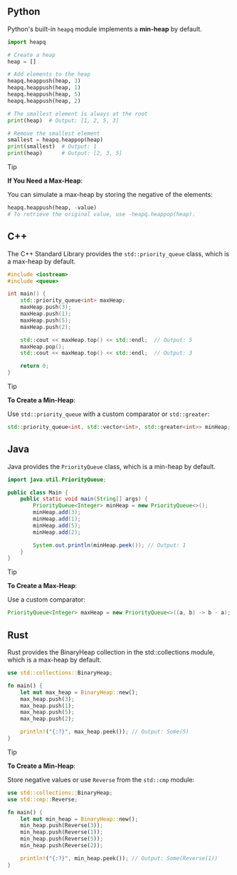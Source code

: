 ## Python

Python's built-in `heapq` module implements a **min-heap** by default.

```python
import heapq

# Create a heap
heap = []

# Add elements to the heap
heapq.heappush(heap, 3)
heapq.heappush(heap, 1)
heapq.heappush(heap, 5)
heapq.heappush(heap, 2)

# The smallest element is always at the root
print(heap)  # Output: [1, 2, 5, 3]

# Remove the smallest element
smallest = heapq.heappop(heap)
print(smallest)  # Output: 1
print(heap)      # Output: [2, 3, 5]
```

> [!TIP]
> **If You Need a Max-Heap**:
>
> You can simulate a max-heap by storing the negative of the elements:
> ```python
> heapq.heappush(heap, -value)
> # To retrieve the original value, use -heapq.heappop(heap).
> ```


## C++

The C++ Standard Library provides the `std::priority_queue` class, which is a max-heap by default.

```c++
#include <iostream>
#include <queue>

int main() {
    std::priority_queue<int> maxHeap;
    maxHeap.push(3);
    maxHeap.push(1);
    maxHeap.push(5);
    maxHeap.push(2);

    std::cout << maxHeap.top() << std::endl;  // Output: 5
    maxHeap.pop();
    std::cout << maxHeap.top() << std::endl;  // Output: 3

    return 0;
}

```
> [!TIP]
> **To Create a Min-Heap**:
>
> Use `std::priority_queue` with a custom comparator or `std::greater`:
> ```c++
> std::priority_queue<int, std::vector<int>, std::greater<int>> minHeap;
> ```

## Java

Java provides the `PriorityQueue` class, which is a min-heap by default.

```java
import java.util.PriorityQueue;

public class Main {
    public static void main(String[] args) {
        PriorityQueue<Integer> minHeap = new PriorityQueue<>();
        minHeap.add(3);
        minHeap.add(1);
        minHeap.add(5);
        minHeap.add(2);

        System.out.println(minHeap.peek()); // Output: 1
    }
}
```

> [!TIP]
> **To Create a Max-Heap**:
> 
> Use a custom comparator:
> ```java
> PriorityQueue<Integer> maxHeap = new PriorityQueue<>((a, b) -> b - a);
> ```

## Rust

Rust provides the BinaryHeap collection in the std::collections module, which is a max-heap by default.
```rust
use std::collections::BinaryHeap;

fn main() {
    let mut max_heap = BinaryHeap::new();
    max_heap.push(3);
    max_heap.push(1);
    max_heap.push(5);
    max_heap.push(2);

    println!("{:?}", max_heap.peek()); // Output: Some(5)
}
```

> [!TIP]
> **To Create a Min-Heap**:
>
> Store negative values or use `Reverse` from the `std::cmp` module:
> ```rust
> use std::collections::BinaryHeap;
> use std::cmp::Reverse;
> 
> fn main() {
>     let mut min_heap = BinaryHeap::new();
>     min_heap.push(Reverse(3));
>     min_heap.push(Reverse(1));
>     min_heap.push(Reverse(5));
>     min_heap.push(Reverse(2));
> 
>     println!("{:?}", min_heap.peek()); // Output: Some(Reverse(1))
> }
> ```
